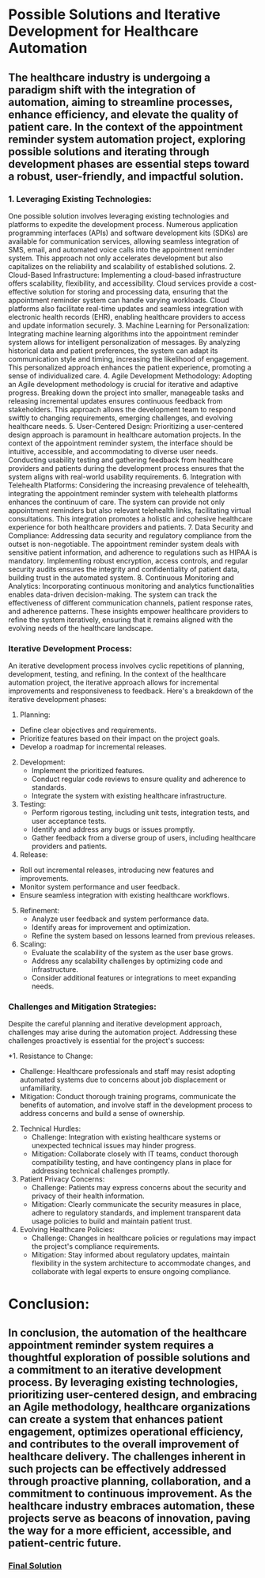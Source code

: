 # Possible Solutions and Iterative Development for Healthcare Automation

## The healthcare industry is undergoing a paradigm shift with the integration of automation, aiming to streamline processes, enhance efficiency, and elevate the quality of patient care. In the context of the appointment reminder system automation project, exploring possible solutions and iterating through development phases are essential steps toward a robust, user-friendly, and impactful solution.

### 1. Leveraging Existing Technologies:
One possible solution involves leveraging existing technologies and platforms to expedite the development process. Numerous application programming interfaces (APIs) and software development kits (SDKs) are available for communication services, allowing seamless integration of SMS, email, and automated voice calls into the appointment reminder system. This approach not only accelerates development but also capitalizes on the reliability and scalability of established solutions.
2. Cloud-Based Infrastructure:
Implementing a cloud-based infrastructure offers scalability, flexibility, and accessibility. Cloud services provide a cost-effective solution for storing and processing data, ensuring that the appointment reminder system can handle varying workloads. Cloud platforms also facilitate real-time updates and seamless integration with electronic health records (EHR), enabling healthcare providers to access and update information securely. 
3. Machine Learning for Personalization:
Integrating machine learning algorithms into the appointment reminder system allows for intelligent personalization of messages. By analyzing historical data and patient preferences, the system can adapt its communication style and timing, increasing the likelihood of engagement. This personalized approach enhances the patient experience, promoting a sense of individualized care.
4. Agile Development Methodology:
Adopting an Agile development methodology is crucial for iterative and adaptive progress. Breaking down the project into smaller, manageable tasks and releasing incremental updates ensures continuous feedback from stakeholders. This approach allows the development team to respond swiftly to changing requirements, emerging challenges, and evolving healthcare needs.
5. User-Centered Design:
Prioritizing a user-centered design approach is paramount in healthcare automation projects. In the context of the appointment reminder system, the interface should be intuitive, accessible, and accommodating to diverse user needs. Conducting usability testing and gathering feedback from healthcare providers and patients during the development process ensures that the system aligns with real-world usability requirements.
6. Integration with Telehealth Platforms:
Considering the increasing prevalence of telehealth, integrating the appointment reminder system with telehealth platforms enhances the continuum of care. The system can provide not only appointment reminders but also relevant telehealth links, facilitating virtual consultations. This integration promotes a holistic and cohesive healthcare experience for both healthcare providers and patients.
7. Data Security and Compliance:
Addressing data security and regulatory compliance from the outset is non-negotiable. The appointment reminder system deals with sensitive patient information, and adherence to regulations such as HIPAA is mandatory. Implementing robust encryption, access controls, and regular security audits ensures the integrity and confidentiality of patient data, building trust in the automated system.
8. Continuous Monitoring and Analytics:
Incorporating continuous monitoring and analytics functionalities enables data-driven decision-making. The system can track the effectiveness of different communication channels, patient response rates, and adherence patterns. These insights empower healthcare providers to refine the system iteratively, ensuring that it remains aligned with the evolving needs of the healthcare landscape.

### Iterative Development Process:
An iterative development process involves cyclic repetitions of planning, development, testing, and refining. In the context of the healthcare automation project, the iterative approach allows for incremental improvements and responsiveness to feedback. Here's a breakdown of the iterative development phases:

1. Planning:
  - Define clear objectives and requirements.
   - Prioritize features based on their impact on the project goals.
   - Develop a roadmap for incremental releases.
2. Development:
   - Implement the prioritized features.
   - Conduct regular code reviews to ensure quality and adherence to standards.
   - Integrate the system with existing healthcare infrastructure.
3. Testing:
   - Perform rigorous testing, including unit tests, integration tests, and user acceptance tests.
   - Identify and address any bugs or issues promptly.
   - Gather feedback from a diverse group of users, including healthcare providers and patients.
4. Release:
  - Roll out incremental releases, introducing new features and improvements.
   - Monitor system performance and user feedback.
   - Ensure seamless integration with existing healthcare workflows.
5. Refinement:
   - Analyze user feedback and system performance data.
   - Identify areas for improvement and optimization.
   - Refine the system based on lessons learned from previous releases.
6. Scaling:
   - Evaluate the scalability of the system as the user base grows.
   - Address any scalability challenges by optimizing code and infrastructure.
   - Consider additional features or integrations to meet expanding needs.

### Challenges and Mitigation Strategies:
Despite the careful planning and iterative development approach, challenges may arise during the automation project. Addressing these challenges proactively is essential for the project's success:

*1. Resistance to Change:
   - Challenge: Healthcare professionals and staff may resist adopting automated systems due to concerns about job displacement or unfamiliarity.
   - Mitigation: Conduct thorough training programs, communicate the benefits of automation, and involve staff in the development process to address concerns and build a sense of ownership.

2. Technical Hurdles:
   - Challenge: Integration with existing healthcare systems or unexpected technical issues may hinder progress.
   - Mitigation: Collaborate closely with IT teams, conduct thorough compatibility testing, and have contingency plans in place for addressing technical challenges promptly.
3. Patient Privacy Concerns:
   - Challenge: Patients may express concerns about the security and privacy of their health information.
   - Mitigation: Clearly communicate the security measures in place, adhere to regulatory standards, and implement transparent data usage policies to build and maintain patient trust.
4. Evolving Healthcare Policies:
   - Challenge: Changes in healthcare policies or regulations may impact the project's compliance requirements.
   - Mitigation: Stay informed about regulatory updates, maintain flexibility in the system architecture to accommodate changes, and collaborate with legal experts to ensure ongoing compliance.

# Conclusion:
## In conclusion, the automation of the healthcare appointment reminder system requires a thoughtful exploration of possible solutions and a commitment to an iterative development process. By leveraging existing technologies, prioritizing user-centered design, and embracing an Agile methodology, healthcare organizations can create a system that enhances patient engagement, optimizes operational efficiency, and contributes to the overall improvement of healthcare delivery. The challenges inherent in such projects can be effectively addressed through proactive planning, collaboration, and a commitment to continuous improvement. As the healthcare industry embraces automation, these projects serve as beacons of innovation, paving the way for a more efficient, accessible, and patient-centric future.



### [Final Solution](https://github.com/23W-GBAC/MohAli92/blob/main/Automation%201/3_Final_Solution1.md)
